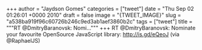 
+++
author = "Jaydson Gomes"
categories = ["tweet"]
date = "Thu Sep 02 01:26:01 +0000 2010"
draft = false
image = "{TWEET_IMAGE}"
slug = "a538ba919f96c60726b246c9ed3ab1aef3860b2c"
tags = ["tweet"]
title = """RT @DmitryBaranovsk: Nomi..."""
+++
RT @DmitryBaranovsk: Nominate your favourite OpenSource JavaScript library: http://is.gd/eQeoJ (via @RaphaelJS)
